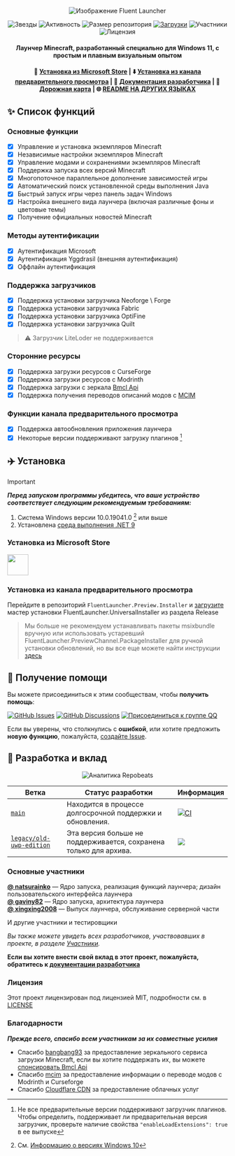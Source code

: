 <div align="center">

![Изображение Fluent Launcher](../docs/images/Hero_Image.png)

![Звезды](https://img.shields.io/github/stars/Xcube-Studio/Natsurainko.FluentLauncher)
![Активность](https://img.shields.io/github/commit-activity/y/Xcube-Studio/Natsurainko.FluentLauncher)
![Размер репозитория](https://img.shields.io/github/repo-size/Xcube-Studio/Natsurainko.FluentLauncher)
[![Загрузки](https://img.shields.io/github/downloads/Xcube-Studio/Natsurainko.FluentLauncher/total?style=social&logo=github)](https://github.com/Xcube-Studio/Natsurainko.FluentLauncher/releases/latest)
![Участники](https://img.shields.io/github/contributors/Xcube-Studio/Natsurainko.FluentLauncher)
![Лицензия](https://img.shields.io/badge/license-MIT-yellow)

#### Лаунчер Minecraft, разработанный специально для Windows 11, с простым и плавным визуальным опытом
#### 🏪 [Установка из Microsoft Store](https://apps.microsoft.com/detail/Natsurianko.FluentLauncher/9p4nqqxq942p) | ⬇️ [Установка из канала предварительного просмотра](https://github.com/Xcube-Studio/FluentLauncher.Preview.Installer) | 🔧 [Документация разработчика](https://github.com/Xcube-Studio/Natsurainko.FluentLauncher/wiki/%23-%E5%BC%80%E5%8F%91) | 🚧 [Дорожная карта](https://github.com/Xcube-Studio/Natsurainko.FluentLauncher/wiki/%E5%BC%80%E5%8F%91%EF%BC%9A%E8%B7%AF%E7%BA%BF%E5%9B%BE) | 🌐 [README НА ДРУГИХ ЯЗЫКАХ](README_index.md)

</div>

## ✨ Список функций

### Основные функции
+ [x] Управление и установка экземпляров Minecraft
+ [x] Независимые настройки экземпляров Minecraft
+ [x] Управление модами и сохранениями экземпляров Minecraft
+ [x] Поддержка запуска всех версий Minecraft
+ [x] Многопоточное параллельное дополнение зависимостей игры
+ [x] Автоматический поиск установленной среды выполнения Java
+ [x] Быстрый запуск игры через панель задач Windows
+ [x] Настройка внешнего вида лаунчера (включая различные фоны и цветовые темы)
+ [x] Получение официальных новостей Minecraft

### Методы аутентификации
+ [x] Аутентификация Microsoft
+ [x] Аутентификация Yggdrasil (внешняя аутентификация)
+ [x] Оффлайн аутентификация

### Поддержка загрузчиков
+ [x] Поддержка установки загрузчика Neoforge \ Forge
+ [x] Поддержка установки загрузчика Fabric
+ [x] Поддержка установки загрузчика OptiFine
+ [x] Поддержка установки загрузчика Quilt
> ⚠️ Загрузчик LiteLoder не поддерживается

### Сторонние ресурсы
+ [x] Поддержка загрузки ресурсов с CurseForge
+ [x] Поддержка загрузки ресурсов с Modrinth
+ [x] Поддержка загрузки с зеркала [Bmcl Api](https://bmclapidoc.bangbang93.com/)
+ [x] Поддержка получения переводов описаний модов с [MCIM](https://github.com/mcmod-info-mirror/mcim-api)

### Функции канала предварительного просмотра
+ [x] Поддержка автообновления приложения лаунчера
+ [x] Некоторые версии поддерживают загрузку плагинов [^1]

## ✈️ Установка

> [!IMPORTANT] 
> _**Перед запуском программы убедитесь, что ваше устройство соответствует следующим рекомендуемым требованиям:**_  
> 
> 1. Система Windows версии 10.0.19041.0 [^2] или выше  
> 2. Установлена [среда выполнения .NET 9](https://dotnet.microsoft.com/zh-cn/download/dotnet/9.0)

### Установка из Microsoft Store
<a href="https://apps.microsoft.com/detail/Natsurianko.FluentLauncher/9p4nqqxq942p"><img src="https://get.microsoft.com/images/en-us%20dark.svg" height="48"/> </a>

### Установка из канала предварительного просмотра
Перейдите в репозиторий `FluentLauncher.Preview.Installer` и [загрузите](https://github.com/Xcube-Studio/FluentLauncher.Preview.Installer) мастер установки FluentLauncher.UniversalInstaller из раздела Release

> Мы больше не рекомендуем устанавливать пакеты msixbundle вручную или использовать устаревший FluentLauncher.PreviewChannel.PackageInstaller для ручной установки обновлений, но вы все еще можете найти инструкции [здесь](https://github.com/Xcube-Studio/Natsurainko.FluentLauncher/wiki/%E5%85%B3%E4%BA%8E%EF%BC%9A%E6%89%8B%E5%8A%A8%E5%AE%89%E8%A3%85%E9%A2%84%E8%A7%88%E7%89%88%E5%90%AF%E5%8A%A8%E5%99%A8%E5%8C%85)

## 💬 Получение помощи

Вы можете присоединиться к этим сообществам, чтобы **получить помощь**:

[![GitHub Issues](https://img.shields.io/github/issues-search/Xcube-Studio/Natsurainko.FluentLauncher?query=is%3Aopen&logo=github&label=Issues&color=%233fb950)](https://github.com/Xcube-Studio/Natsurainko.FluentLauncher/issues)
[![GitHub Discussions](https://img.shields.io/github/discussions/Xcube-Studio/Natsurainko.FluentLauncher?&logo=Github&label=Discussions)](https://github.com/Xcube-Studio/Natsurainko.FluentLauncher/discussions)
[![Присоединиться к группе QQ](https://img.shields.io/badge/QQ_%E7%BE%A4-Xcube_Studio-%230066cc?logo=TencentQQ)](https://qm.qq.com/q/wAo0DKH4xa)

Если вы уверены, что столкнулись с **ошибкой**, или хотите предложить **новую функцию**, пожалуйста, [создайте Issue](https://github.com/Xcube-Studio/Natsurainko.FluentLauncher/issues/new/choose).

## 🔧 Разработка и вклад

<div align="center">

![Аналитика Repobeats](https://repobeats.axiom.co/api/embed/0dcf1b6a60fa8c1c6cefe6042c482f59d2d60538.svg)

</div>

| Ветка | Статус разработки | Информация |
| --- | --- | --- |
| [`main`](https://github.com/Xcube-Studio/Natsurainko.FluentLauncher) | Находится в процессе долгосрочной поддержки и обновления. | [![CI](https://github.com/Xcube-Studio/Natsurainko.FluentLauncher/actions/workflows/ci.yml/badge.svg)](https://github.com/Xcube-Studio/Natsurainko.FluentLauncher/actions/workflows/ci.yml) |
| [`legacy/old-uwp-edition`](https://github.com/Xcube-Studio/Natsurainko.FluentLauncher/tree/legacy/old-uwp-edition) | Эта версия больше не поддерживается, сохранена только для архива.| ![](https://img.shields.io/badge/Legacy-Stopped-red) |

### Основные участники

**[@ natsurainko](https://github.com/natsurainko)** — Ядро запуска, реализация функций лаунчера; дизайн пользовательского интерфейса лаунчера  
**[@ gaviny82](https://github.com/gaviny82)** — Ядро запуска, архитектура лаунчера  
**[@ xingxing2008](https://github.com/xingxing2008)** — Выпуск лаунчера, обслуживание серверной части  

И другие участники и тестировщики  

*Вы также можете увидеть всех разработчиков, участвовавших в проекте, в разделе [Участники](https://github.com/Xcube-Studio/Natsurainko.FluentLauncher/contributors).*

**Если вы хотите внести свой вклад в этот проект, пожалуйста, обратитесь к [документации разработчика](https://github.com/Xcube-Studio/Natsurainko.FluentLauncher/wiki/%23-%E5%BC%80%E5%8F%91)**

### Лицензия

Этот проект лицензирован под лицензией MIT, подробности см. в [LICENSE](../LICENSE)  

### Благодарности

_**Прежде всего, спасибо всем участникам за их совместные усилия**_  

- Спасибо [bangbang93](https://github.com/bangbang93) за предоставление зеркального сервиса загрузки Minecraft, если вы хотите поддержать их, вы можете [спонсировать Bmcl Api](https://afdian.com/@bangbang93)  
- Спасибо [mcim](https://github.com/mcmod-info-mirror/mcim-api) за предоставление информации о переводе модов с Modrinth и Curseforge  
- Спасибо [Cloudflare CDN](https://www.cloudflare.com) за предоставление облачных услуг


[^1]: Не все предварительные версии поддерживают загрузчик плагинов. Чтобы определить, поддерживает ли предварительная версия загрузчик, проверьте наличие свойства `"enableLoadExtensions": true` в ее выпуске
[^2]: См. [Информацию о версиях Windows 10](https://learn.microsoft.com/zh-cn/windows/release-health/release-information)